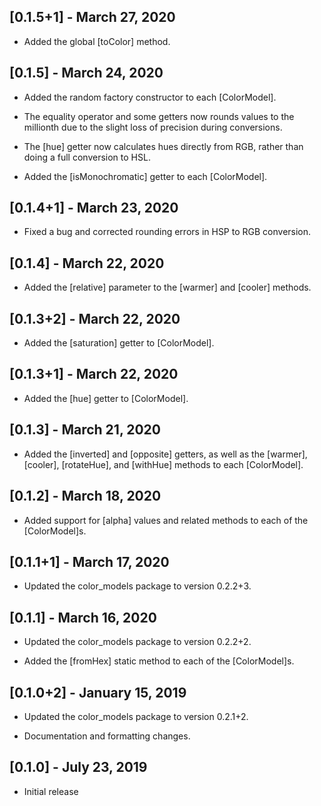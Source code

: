 ## [0.1.5+1] - March 27, 2020

* Added the global [toColor] method.

## [0.1.5] - March 24, 2020

* Added the random factory constructor to each [ColorModel].

* The equality operator and some getters now rounds values to the millionth due
to the slight loss of precision during conversions.

* The [hue] getter now calculates hues directly from RGB,
rather than doing a full conversion to HSL.

* Added the [isMonochromatic] getter to each [ColorModel].

## [0.1.4+1] - March 23, 2020

* Fixed a bug and corrected rounding errors in HSP to RGB conversion.

## [0.1.4] - March 22, 2020

* Added the [relative] parameter to the [warmer] and [cooler] methods.

## [0.1.3+2] - March 22, 2020

* Added the [saturation] getter to [ColorModel].

## [0.1.3+1] - March 22, 2020

* Added the [hue] getter to [ColorModel].

## [0.1.3] - March 21, 2020

* Added the [inverted] and [opposite] getters, as well as the [warmer],
[cooler], [rotateHue], and [withHue] methods to each [ColorModel].

## [0.1.2] - March 18, 2020

* Added support for [alpha] values and related methods to each of the [ColorModel]s.

## [0.1.1+1] - March 17, 2020

* Updated the color_models package to version 0.2.2+3.

## [0.1.1] - March 16, 2020

* Updated the color_models package to version 0.2.2+2.

* Added the [fromHex] static method to each of the [ColorModel]s.

## [0.1.0+2] - January 15, 2019

* Updated the color_models package to version 0.2.1+2.

* Documentation and formatting changes.

## [0.1.0] - July 23, 2019

* Initial release
